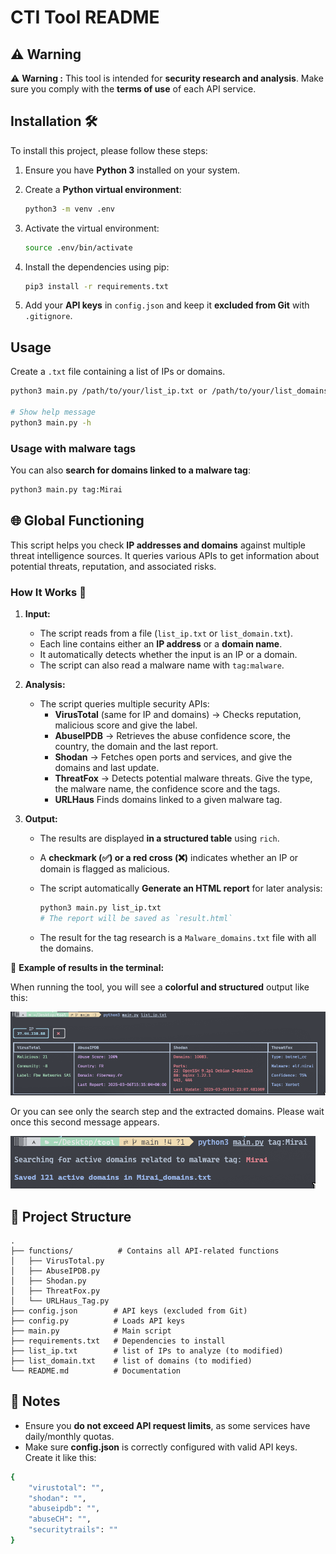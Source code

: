 # CTI Tool README

## ⚠️ Warning

⚠️ **Warning :** This tool is intended for **security research and analysis**. Make sure you comply with the **terms of use** of each API service.

## Installation 🛠️

To install this project, please follow these steps:

1. Ensure you have **Python 3** installed on your system.
2. Create a **Python virtual environment**:

   ```bash
   python3 -m venv .env
   ```

3. Activate the virtual environment:

   ```bash
   source .env/bin/activate
   ```

4. Install the dependencies using pip:

   ```bash
   pip3 install -r requirements.txt
   ```

5. Add your **API keys** in `config.json` and keep it **excluded from Git** with `.gitignore`.

## Usage

Create a `.txt` file containing a list of IPs or domains.

```bash
python3 main.py /path/to/your/list_ip.txt or /path/to/your/list_domains.txt

# Show help message
python3 main.py -h
```

### **Usage with malware tags**

You can also **search for domains linked to a malware tag**:

```bash
python3 main.py tag:Mirai
```

## 🌐 Global Functioning

This script helps you check **IP addresses and domains** against multiple threat intelligence sources. It queries various APIs to get information about potential threats, reputation, and associated risks.

### **How It Works** 🚀

1. **Input:**
   - The script reads from a file (`list_ip.txt` or `list_domain.txt`).
   - Each line contains either an **IP address** or a **domain name**.
   - It automatically detects whether the input is an IP or a domain.
   - The script can also read a malware name with `tag:malware`.

2. **Analysis:**
   - The script queries multiple security APIs:
     - **VirusTotal** (same for IP and domains) → Checks reputation, malicious score and give the label.
     - **AbuseIPDB** → Retrieves the abuse confidence score, the country, the domain and the last report.
     - **Shodan** → Fetches open ports and services, and give the domains and last update.
     - **ThreatFox** → Detects potential malware threats. Give the type, the malware name, the confidence score and the tags.
     - **URLHaus** Finds domains linked to a given malware tag.

3. **Output:**
   - The results are displayed **in a structured table** using `rich`.
   - A **checkmark (✅) or a red cross (❌)** indicates whether an IP or domain is flagged as malicious.
   - The script automatically **Generate an HTML report** for later analysis:

     ```bash
     python3 main.py list_ip.txt
     # The report will be saved as `result.html`
     ```

   - The result for the tag research is a `Malware_domains.txt` file with all the domains.

📌 **Example of results in the terminal:**

When running the tool, you will see a **colorful and structured** output like this:

![alt text](readme_attachment/list-ip.png)

Or you can see only the search step and the extracted domains. Please wait once this second message appears.

![alt text](readme_attachment/tag.png)

## 📁 Project Structure

```
.
├── functions/          # Contains all API-related functions
│   ├── VirusTotal.py
│   ├── AbuseIPDB.py
│   ├── Shodan.py
│   ├── ThreatFox.py
│   └── URLHaus_Tag.py
├── config.json        # API keys (excluded from Git)
├── config.py          # Loads API keys
├── main.py            # Main script
├── requirements.txt   # Dependencies to install
├── list_ip.txt        # list of IPs to analyze (to modified)
├── list_domain.txt    # list of domains (to modified)
└── README.md          # Documentation
```

## 📝 Notes
- Ensure you **do not exceed API request limits**, as some services have daily/monthly quotas.
- Make sure **config.json** is correctly configured with valid API keys. Create it like this:

```bash
{
    "virustotal": "",
    "shodan": "",
    "abuseipdb": "",
    "abuseCH": "",
    "securitytrails": ""
}

```
